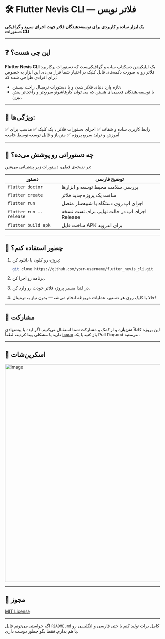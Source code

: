 # 🛠️ Flutter Nevis CLI — فلاتر نویس

**یک ابزار ساده و کاربردی برای توسعه‌دهندگان فلاتر جهت اجرای سریع و گرافیکی دستورات CLI**

---

## ❓ این چی هست؟

**Flutter Nevis CLI** یک اپلیکیشن دسکتاپ ساده و گرافیکی‌ست که دستورات پرکاربرد فلاتر رو به صورت دکمه‌های قابل کلیک در اختیار شما قرار می‌ده. این ابزار به خصوص برای افرادی طراحی شده که:

* تازه وارد دنیای فلاتر شدن و با دستورات ترمینال راحت نیستن،
* یا توسعه‌دهندگان قدیمی‌ای هستن که می‌خوان کارهاشونو سریع‌تر و راحت‌تر پیش ببرن.

---

## 🎯 ویژگی‌ها:

✅ رابط کاربری ساده و شفاف
✅ اجرای دستورات فلاتر با یک کلیک
✅ مناسب برای آموزش و تولید سریع پروژه
✅ متن‌باز و قابل توسعه توسط جامعه

---

## 🧰 چه دستوراتی رو پوشش می‌ده؟

در نسخه‌ی فعلی، دستورات زیر پشتیبانی می‌شن:

| دستور                   | توضیح فارسی                                  |
| ----------------------- | -------------------------------------------- |
| `flutter doctor`        | بررسی سلامت محیط توسعه و ابزارها             |
| `flutter create`        | ساخت یک پروژه جدید فلاتر                     |
| `flutter run`           | اجرای اپ روی دستگاه یا شبیه‌ساز متصل         |
| `flutter run --release` | اجرای اپ در حالت نهایی برای تست نسخه Release |
| `flutter build apk`     | ساخت فایل APK برای اندروید                   |

---

## 🔧 چطور استفاده کنم؟

1. پروژه رو کلون یا دانلود کن:

   ```bash
   git clone https://github.com/your-username/flutter_nevis_cli.git
   ```

2. برنامه رو اجرا کن.

3. در ابتدا مسیر پروژه فلاتر خودت رو وارد کن.

4. حالا با کلیک روی هر دستور، عملیات مربوطه انجام می‌شه — بدون نیاز به ترمینال!

---

## 👥 مشارکت

این پروژه کاملاً **متن‌باز**ه و از کمک و مشارکت شما استقبال می‌کنیم. اگر ایده یا پیشنهادی دارید یا مشکلی پیدا کردید، لطفاً [issue](https://github.com/your-username/flutter_nevis_cli/issues) باز کنید یا یک Pull Request بفرستید.

---

## 📸 اسکرین‌شات

<img width="974" height="710" alt="image" src="https://github.com/user-attachments/assets/06a1c752-9290-49a5-b58d-0be63faa4734" />

---

## 📝 مجوز

[MIT License](./LICENSE)

---

اگه خواستی می‌تونم فایل `README.md` کامل برات تولید کنم یا حتی فارسی و انگلیسی رو با هم بذارم. فقط بگو چطور دوست داری.
